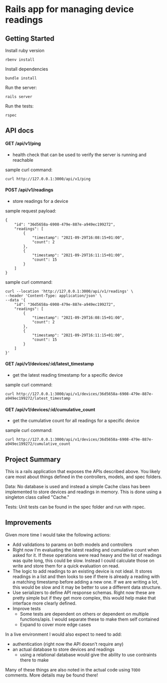 # Rails app for managing device readings

## Getting Started

Install ruby version

```
rbenv install
```

Install dependencies

```
bundle install
```

Run the server:

```
rails server
```

Run the tests:

```
rspec
```

## API docs

#### GET /api/v1/ping
* health check that can be used to verify the server is running and reachable

sample curl command:
```
curl http://127.0.0.1:3000/api/v1/ping
```

#### POST /api/v1/readings
* store readings for a device

sample request payload:
```
{
    "id": "36d5658a-6908-479e-887e-a949ec199272",
    "readings": [
        {
            "timestamp": "2021-09-29T16:08:15+01:00",
            "count": 2
        },
        {
            "timestamp": "2021-09-29T16:11:15+01:00",
            "count": 15
        }
    ]
}
```

sample curl command:
```
curl --location 'http://127.0.0.1:3000/api/v1/readings' \
--header 'Content-Type: application/json' \
--data '{
    "id": "36d5658a-6908-479e-887e-a949ec199272",
    "readings": [
        {
            "timestamp": "2021-09-29T16:08:15+01:00",
            "count": 2
        },
        {
            "timestamp": "2021-09-29T16:11:15+01:00",
            "count": 15
        }
    ]
}'
```

#### GET /api/v1/devices/:id/latest_timestamp
* get the latest reading timestamp for a specific device

sample curl command:
```
curl http://127.0.0.1:3000/api/v1/devices/36d5658a-6908-479e-887e-a949ec199272/latest_timestamp
```

#### GET /api/v1/devices/:id/cumulative_count
* get the cumulative count for all readings for a specific device
  
sample curl command:
```
curl http://127.0.0.1:3000/api/v1/devices/36d5658a-6908-479e-887e-a949ec199272/cumulative_count
```

## Project Summary
This is a rails application that exposes the APIs described above. You likely care most about things defined in the controllers,
models, and spec folders.

Data: No database is used and instead a simple Cache class has been implemented to store devices and readings in memory. This
is done using a singleton class called "Cache." 

Tests: Unit tests can be found in the spec folder and run with rspec.

## Improvements

Given more time I would take the following actions:
* Add validations to params on both models and controllers
* Right now I'm evaluating the latest reading and cumulative count when asked for it. If these operations were read heavy and the list of readings was quite long, this could be slow. Instead I could calculate those on write and store them for a quick evaluation on read.
* The logic to add readings to an existing device is not ideal. It stores readings in a list and then looks to see if there is already a reading with a matching timestamp before adding a new one. If we are writing a lot, this would be slow and it may be better to use a different data structure.
* Use serializers to define API response schemas. Right now these are pretty simple but if they get more complex, this would help make that interface more clearly defined.
* Improve tests
  * Some tests are dependent on others or dependent on multiple functions/apis. I would separate these to make them self contained
  * Expand to cover more edge cases

In a live environment I would also expect to need to add:
* authentication (right now the API doesn't require any)
* an actual database to store devices and readings
  * using a relational database would give the ability to use contraints there to make

Many of these things are also noted in the actual code using `TODO` comments. More details may be found there!
